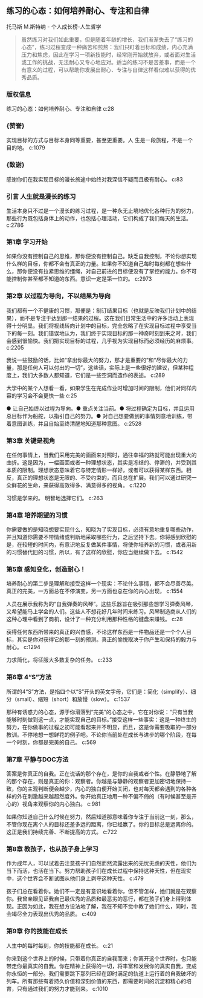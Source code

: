 ## 练习的心态：如何培养耐心、专注和自律

托马斯 M.斯特纳  -  个人成长榜-人生哲学

> 虽然练习对我们如此重要，但是随着年龄的增长，我们渐渐失去了“练习的心态”，练习过程变成一种痛苦和煎熬：我们只盯着目标和成绩，内心充满压力和焦虑，因此在学习一项新技能时，经常刚开始就放弃，或者面对生活或工作的挑战，无法耐心又专心地应对。适当的练习不是苦差事，而是一个有意义的过程，可以帮助你发展出耐心、专注与自律这样看似难以获得的优秀品质。

### 版权信息

练习的心态：如何培养耐心、专注和自律 c:28

### {赞誉}

实现目标的方式与目标本身同等重要，甚至更重要。人 生是一段旅程，不是一个目的地。 c:1079

### {致谢}

感谢你们在我实现目标的漫长旅途中始终对我深信不疑而且极有耐心。 c:83

### 引言 人生就是漫长的练习

生活本身只不过是一个漫长的练习过程，是一种永无止境地优化各种行为的努力，那些行为既包括身体上的动作，也包括心理活动，它们构成了我们每天的生活。
 c:2786

### 第1章 学习开始

如果你没有控制自己的思维，那你便没有控制自己。缺乏自我控制，不论你想实现什么样的目标，你都不会有真正的力量。如果你不知道自己每时每刻都在想些什么，那你便没有拉紧思维的缰绳，对自己前进的目标便没有了掌控的能力。你不可能控制你甚至都不知道的东西。意识一定是第一位的。 c:2973

### 第2章 以过程为导向，不以结果为导向

我们都有一个不健康的习惯，那便是：制订结果目标（也就是反映我们计划中的结果），而不是专注于达到那一结果的过程。这在我们日常生活中的许多活动上表现得十分明显。我们将视线转向计划中的目标，完全忽略了在实现目标过程中享受当下的每一刻。我们错误地认为，我们终于实现目标的那一神奇时刻到来之时，我们会感到很愉快。我们把实现目标的过程，几乎视为实现目标而必须经历的麻烦事。 c:2205

我说一些鼓励的话，比如“拿出你最大的努力，那才是重要的”和“尽你最大的力量，那是任何人可以付出的一切”，这些话，实际上是一些很好的建议，但某种程度上，我们大多数人都知道，它们是一些空洞而造作的表述。 c:289

大学中的某个人想看一看，如果学生在完成作业时增加时间的限制，他们对同样内容的学习会不会更快一些 c:25

● 让自己始终以过程为导向。● 重点关注当前。● 将过程确定为目标，并且运用总目标作为船舵，以指引自己的努力。● 对自己想要做到的事情刻意地训练，带着意图训练，并且自始至终清醒地知道那种意图。 c:2528

### 第3章 关键是视角

在任何事情上，当我们采用完美的画面来对照时，通往幸福的路就可能出现重大的曲折。这是因为，一幅画面或者一种理想状态，其实是冻结的、停滞的，并受到其本质的限制。理想状态意味着它与特定情形一样好，或者可以获得某样东西。相反，真正的理想状态是无限的、不受约束的，而且总在扩展。我们可以通过研究一朵鲜花的生命，来获得高效得多、满意得多的视角。 c:1220

习惯是学来的。 明智地选择它们。 c:263

### 第4章 培养期望的习惯

你需要做的是知晓想要实现什么，知晓为了实现目标，必须有意地重复哪些动作，并且知道你需要不带情绪或判断地采取哪些行为，之后坚持下去。你将感到欣慰的是，在较短的时间内，有意识地反复做某件事情，将使你培养新的习惯，或者用新的习惯替代旧的习惯，所以，有了这样的欣慰，你应当继续做下去。 c:1542

### 第5章 感知变化，创造耐心！

培养耐心的第二步是理解和接受这样一个现实：不论什么事情，都不会尽善尽美。真正的完美，一方面总在不停演变，另一方面也总在你的内心出现， c:1554

人员在展示我称为的“自我弹奏的风琴”。这些乐器旨在吸引那些想学习弹奏风琴，又希望能马上学会的人们。这些人不想花好几年时间来练习。风琴制造商从人们的这种心理中看到了商机，设计了一种充分利用那种性格的键盘来赚钱。 c:28

获得任何东西所带来的真正的兴奋感，不论这样东西是一件物品还是一个个人目标，其实是你对获得它的那一刻的预测。真正的愉悦取决于你产生和保持的毅力与耐心。 c:1294

力求简化，将征服大多数复杂的任务。 c:233

### 第6章 4“S”方法

所谓的4“S”方法，是指四个以“S”开头的英文字母，它们是：简化（simplify）、细分（small）、缩短（short）和放慢（slow）。 c:1537

那种有诱惑力的心态，源于你滑落到“完美”的心态之中，它在对你说：“只有当我能够时刻做到这一点，才能实现自己的目标。”接受这样一些事实：这是一种终生的努力，在你做事的过程之初可能看起来并不明显，而且，这是你需要吸取的一部分教训。不停地想一想鲜花的例子吧。不论你当前处在成长与进步的哪个阶段，在每一个时刻，你都是完美的自己。 c:569

### 第7章 平静与DOC方法

答案是你真正的自我。正在说话的那个存在，是你的自我或者个性。在静静地了解的那个存在，则是真正的你：观察者。你越是与静静的观察者更加密切地保持一致，你的主观判断便会越少，内心的独白便开始关闭，也对每天都会遇到的各种各样的外在刺激越来越超然度外。你开始真正地用一种不偏不倚的（有时候甚至是开心的）视角来观察你的内心独白。 c:981

如果你知道自己什么时候在努力，然后知道那意味着你专注于当前这一刻，那么，不管你现在离个人的目标还差多远的距离，你已经赢了。你的目标总是远离你的。这正是我们持续完善、不断提高的方式。 c:722

### 第8章 教孩子，也从孩子身上学习

作为成年人，可以试着去注意孩子们自然而然流露出来的无忧无虑的天性，他们为当下而活，也活在当下。努力帮助孩子们在成长过程中保持这种天性，但在现实中，这个世界会不断试图从他们身上剥夺这种天性。 c:479

孩子们总在看着你。她们不一定是有意识地看着你，但不管怎样，她们就是在观察你。我曾亲眼见证我自己最优秀的品质和最恶劣的恶行，都在孩子们身上得到体现。正因为如此，我在想方设法地了解，我在不知不觉中教了她们什么，同时，我会竭尽全力表现出优秀的品质。 c:409

### 第9章 你的技能在成长

人生中的每时每刻，你的技能都在成长。 c:21

你来到这个世界上的时候，只带着你真正的自我而来；你离开这个世界时，也只能带走你最真实的自我。你在精神上获得的一切，将丰富和发展你的真实自我，变成你永恒的一部分。我们需要跳下那列已经在即时满足的轨道上运行着的自我破坏的列车。所有那些有着持久价值和深刻价值的东西，都需要时间的沉淀和精心的培育，只有通过我们的努力才能到来。 c:1010
